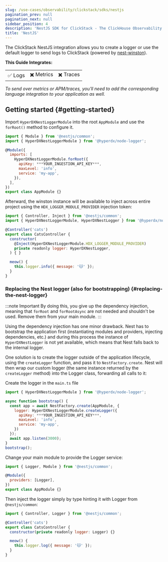 ```yaml
---
slug: /use-cases/observability/clickstack/sdks/nestjs
pagination_prev: null
pagination_next: null
sidebar_position: 4
description: 'NestJS SDK for ClickStack - The ClickHouse Observability Stack'
title: 'NestJS'
---
```


The ClickStack NestJS integration allows you to create a logger or use the default
logger to send logs to ClickStack (powered by [nest-winston](https://www.npmjs.com/package/nest-winston?activeTab=readme)).

**This Guide Integrates:**

<table>
  <tbody>
    <tr>
      <td className="pe-2">✅ Logs</td>
      <td className="pe-2">✖️ Metrics</td>
      <td className="pe-2">✖️ Traces</td>
    </tr>
  </tbody>
</table>

_To send over metrics or APM/traces, you'll need to add the corresponding language
integration to your application as well._

## Getting started {#getting-started}

Import `HyperDXNestLoggerModule` into the root `AppModule` and use the `forRoot()`
method to configure it.

```js
import { Module } from '@nestjs/common';
import { HyperDXNestLoggerModule } from '@hyperdx/node-logger';

@Module({
  imports: [
    HyperDXNestLoggerModule.forRoot({
      apiKey: ***YOUR_INGESTION_API_KEY***,
      maxLevel: 'info',
      service: 'my-app',
    }),
  ],
})
export class AppModule {}
```

Afterward, the winston instance will be available to inject across entire
project using the `HDX_LOGGER_MODULE_PROVIDER` injection token:

```js
import { Controller, Inject } from '@nestjs/common';
import { HyperDXNestLoggerModule, HyperDXNestLogger } from '@hyperdx/node-logger';

@Controller('cats')
export class CatsController {
  constructor(
    @Inject(HyperDXNestLoggerModule.HDX_LOGGER_MODULE_PROVIDER)
    private readonly logger: HyperDXNestLogger,
  ) { }

  meow() {
    this.logger.info({ message: '🐱' });
  }
}
```

### Replacing the Nest logger (also for bootstrapping) {#replacing-the-nest-logger}

:::note Important
By doing this, you give up the dependency injection, meaning that `forRoot` and `forRootAsync` are not needed and shouldn't be used. Remove them from your main module.
:::

Using the dependency injection has one minor drawback. Nest has to bootstrap the
application first (instantiating modules and providers, injecting dependencies,
etc.) and during this process the instance of `HyperDXNestLogger` is not yet
available, which means that Nest falls back to the internal logger.

One solution is to create the logger outside of the application lifecycle, using
the `createLogger` function, and pass it to `NestFactory.create`. Nest will then
wrap our custom logger (the same instance returned by the `createLogger` method)
into the Logger class, forwarding all calls to it:

Create the logger in the `main.ts` file

```js
import { HyperDXNestLoggerModule } from '@hyperdx/node-logger';

async function bootstrap() {
  const app = await NestFactory.create(AppModule, {
    logger: HyperDXNestLoggerModule.createLogger({
      apiKey: ***YOUR_INGESTION_API_KEY***,
      maxLevel: 'info',
      service: 'my-app',
    })
  });
  await app.listen(3000);
}
bootstrap();
```

Change your main module to provide the Logger service:

```js
import { Logger, Module } from '@nestjs/common';

@Module({
  providers: [Logger],
})
export class AppModule {}
```

Then inject the logger simply by type hinting it with Logger from `@nestjs/common`:

```js
import { Controller, Logger } from '@nestjs/common';

@Controller('cats')
export class CatsController {
  constructor(private readonly logger: Logger) {}

  meow() {
    this.logger.log({ message: '🐱' });
  }
}
```
